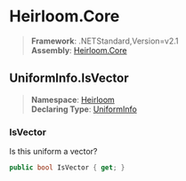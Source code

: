 # Heirloom.Core

> **Framework**: .NETStandard,Version=v2.1  
> **Assembly**: [Heirloom.Core][0]  

## UniformInfo.IsVector

> **Namespace**: [Heirloom][0]  
> **Declaring Type**: [UniformInfo][1]  

### IsVector

Is this uniform a vector?

```cs
public bool IsVector { get; }
```

[0]: ../../../Heirloom.Core.md
[1]: ../UniformInfo.md
